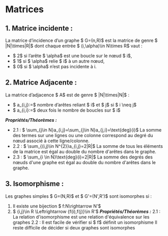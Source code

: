 # Matrices

## 1. Matrice incidente :
La matrice d’incidence d’un graphe $ G=(n,R)$ est la matrice de genre $ |N|\times|R|$ dont chaque entrée $ (i,\alpha)\in N\times R$ vaut :
- $ 2$ si l’arête $ \alpha$ est une boucle sur le nœud $ i$,
- $ 1$ si $ \alpha$ relie $ i$ à un autre nœud,
- $ 0$ si $ \alpha$ n’est pas incidente à i.
<!-- ![[Pasted image 20230928092639.png]] -->

##  2. Matrice Adjacente :
La matrice d’adjacence $ A$ est de genre $ |N|\times|N|$ : 
- $ a_{i,j}:=$  nombre d’arêtes reliant $ i$ et $ j$ si $ i \neq j$ 
- $ a_{i,i}:=$ deux fois le nombre de boucles sur $ i$


***Propriétés/Théorèmes :***
- 2.1 : $ \sum_{j\in N}a_{i,j}=\sum_{j\in N}a_{j,i}=\text{deg}(i)$ La somme des termes sur une lignes ou une colonne correspond au degré du nœud associé à cette ligne/colonne.
- 2.2 : $ \sum_{(i,j)\in N^{2}}a_{i,j}=2|R|$ La somme de tous les éléments de la matrice est égal au double du nombre d'arêtes dans le graphe.
- 2.3 : $ \sum_{i \in N}\text{deg}(i)=2|R|$ La somme des degrés des nœuds d'une graphe est égal au double du nombre d'arêtes dans le graphe.

##  3. Isomorphisme :
Les graphes simples $ G=(N,R)$ et $ G'=(N',R')$ sont isomorphes si : 
1. Il existe une bijection $ f:N\rightarrow N'$
2. $ \{i,j\}\in R \Leftrightarrow \{f(i),f(j)\}\in R'$
***Propriétés/Théorèmes :***
	2.1 : La relation d'isomorphisme est une relation d'équivalence sur les graphes
	2.2 : Il est facile de vérifier si $ f$ définit un isomorphisme Il reste difficile de décider si deux graphes sont isomorphes